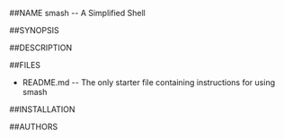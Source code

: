 ##NAME
smash -- A Simplified Shell

##SYNOPSIS

##DESCRIPTION

##FILES
* README.md -- The only starter file containing instructions for using smash

##INSTALLATION

##AUTHORS

